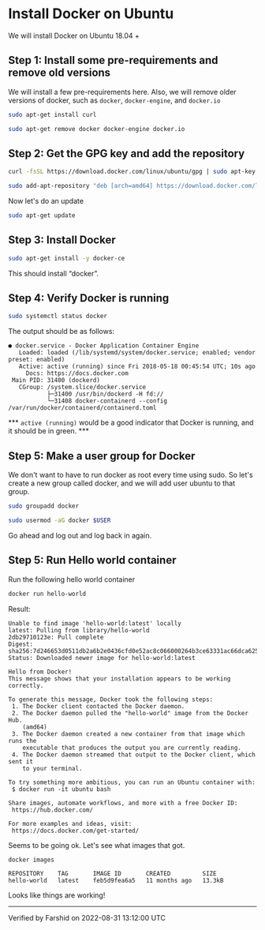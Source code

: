 <link rel='stylesheet' href='../assets/css/main.css'/>

# Install Docker on Ubuntu

We will install Docker on Ubuntu 18.04 +

## Step 1: Install some pre-requirements and remove old versions

We will install a few pre-requirements here. Also, we will remove older versions of docker, such as `docker`,
`docker-engine`, and `docker.io`

```bash
sudo apt-get install curl
```

```bash
sudo apt-get remove docker docker-engine docker.io
```

## Step 2: Get the GPG key and add the repository

```bash
curl -fsSL https://download.docker.com/linux/ubuntu/gpg | sudo apt-key add -
```

```bash
sudo add-apt-repository "deb [arch=amd64] https://download.docker.com/linux/ubuntu $(lsb_release -cs) stable"
```

Now let's do an update

```bash
sudo apt-get update
```

## Step 3: Install Docker

```bash
sudo apt-get install -y docker-ce
```

This should install “docker”.

## Step 4: Verify Docker is running

```bash
sudo systemctl status docker
```

The output should be as follows:

```console
● docker.service - Docker Application Container Engine
   Loaded: loaded (/lib/systemd/system/docker.service; enabled; vendor preset: enabled)
   Active: active (running) since Fri 2018-05-18 00:45:54 UTC; 10s ago
     Docs: https://docs.docker.com
 Main PID: 31400 (dockerd)
   CGroup: /system.slice/docker.service
           ├─31400 /usr/bin/dockerd -H fd://
           └─31408 docker-containerd --config /var/run/docker/containerd/containerd.toml
```

*** `active (running)` would be a good indicator that Docker is running, and it should be in green. ***

## Step 5: Make a user group for Docker

We don't want to have to run docker as root every time using sudo. So let's create a new group called docker,
and we will add user ubuntu to that group.

```bash
sudo groupadd docker
```

```bash
sudo usermod -aG docker $USER
```

Go ahead and log out and log back in again.

## Step 5: Run Hello world container

Run the following hello world container

```bash
docker run hello-world
```

Result:

```console
Unable to find image 'hello-world:latest' locally
latest: Pulling from library/hello-world
2db29710123e: Pull complete
Digest: sha256:7d246653d0511db2a6b2e0436cfd0e52ac8c066000264b3ce63331ac66dca625
Status: Downloaded newer image for hello-world:latest

Hello from Docker!
This message shows that your installation appears to be working correctly.

To generate this message, Docker took the following steps:
 1. The Docker client contacted the Docker daemon.
 2. The Docker daemon pulled the "hello-world" image from the Docker Hub.
    (amd64)
 3. The Docker daemon created a new container from that image which runs the
    executable that produces the output you are currently reading.
 4. The Docker daemon streamed that output to the Docker client, which sent it
    to your terminal.

To try something more ambitious, you can run an Ubuntu container with:
 $ docker run -it ubuntu bash

Share images, automate workflows, and more with a free Docker ID:
 https://hub.docker.com/

For more examples and ideas, visit:
 https://docs.docker.com/get-started/
```

Seems to be going ok. Let's see what images that got.

```bash
docker images
```

```console
REPOSITORY    TAG       IMAGE ID       CREATED         SIZE
hello-world   latest    feb5d9fea6a5   11 months ago   13.3kB
```

Looks like things are working!

---
Verified by Farshid on 2022-08-31 13:12:00 UTC